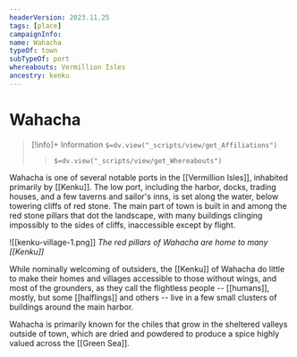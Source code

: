 ```yaml
---
headerVersion: 2023.11.25
tags: [place]
campaignInfo:
name: Wahacha
typeOf: town
subTypeOf: port
whereabouts: Vermillion Isles
ancestry: kenku
---
```

# Wahacha
>[!info]+ Information
> `$=dv.view("_scripts/view/get_Affiliations")`
>> `$=dv.view("_scripts/view/get_Whereabouts")`

Wahacha is one of several notable ports in the [[Vermillion Isles]], inhabited primarily by [[Kenku]]. The low port, including the harbor, docks, trading houses, and a few taverns and sailor's inns, is set along the water, below towering cliffs of red stone. The main part of town is built in and among the red stone pillars that dot the landscape, with many buildings clinging impossibly to the sides of cliffs, inaccessible except by flight.

![[kenku-village-1.png]]
*The red pillars of Wahacha are home to many [[Kenku]]*

While nominally welcoming of outsiders, the [[Kenku]] of Wahacha do little to make their homes and villages accessible to those without wings, and most of the grounders, as they call the flightless people -- [[humans]], mostly, but some [[halflings]] and others -- live in a few small clusters of buildings around the main harbor.

Wahacha is primarily known for the chiles that grow in the sheltered valleys outside of town, which are dried and powdered to produce a spice highly valued across the [[Green Sea]]. 